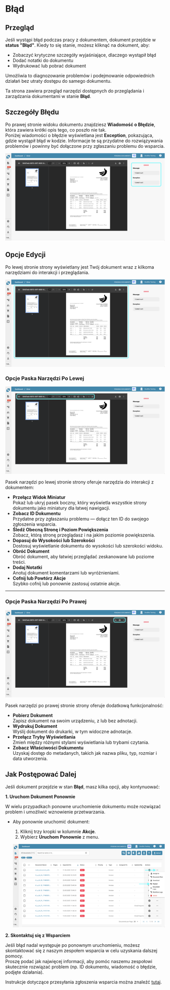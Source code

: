 # Błąd

## Przegląd

Jeśli wystąpi błąd podczas pracy z dokumentem, dokument przejdzie w **status "Błąd"**. Kiedy to się stanie, możesz kliknąć na dokument, aby:

* Zobaczyć krytyczne szczegóły wyjaśniające, dlaczego wystąpił błąd
* Dodać notatki do dokumentu
* Wydrukować lub pobrać dokument

Umożliwia to diagnozowanie problemów i podejmowanie odpowiednich działań bez utraty dostępu do samego dokumentu.

Ta strona zawiera przegląd narzędzi dostępnych do przeglądania i zarządzania dokumentami w stanie **Błąd**.

## Szczegóły Błędu

Po prawej stronie widoku dokumentu znajdziesz **Wiadomość o Błędzie**, która zawiera krótki opis tego, co poszło nie tak.\
Poniżej wiadomości o błędzie wyświetlana jest **Exception**, pokazująca, gdzie wystąpił błąd w kodzie. Informacje te są przydatne do rozwiązywania problemów i powinny być dołączone przy zgłaszaniu problemu do wsparcia.

![](https://raw.githubusercontent.com/Fellow-Consulting-AG/docbits/refs/heads/main/readme/.gitbook/assets/error_2.png)

## Opcje Edycji

Po lewej stronie strony wyświetlany jest Twój dokument wraz z kilkoma narzędziami do interakcji i przeglądania.

![](https://raw.githubusercontent.com/Fellow-Consulting-AG/docbits/refs/heads/main/readme/.gitbook/assets/error_3.png)

### **Opcje Paska Narzędzi Po Lewej**

![](https://raw.githubusercontent.com/Fellow-Consulting-AG/docbits/refs/heads/main/readme/.gitbook/assets/error_4.png)

Pasek narzędzi po lewej stronie strony oferuje narzędzia do interakcji z dokumentem:

* **Przełącz Widok Miniatur**\
  Pokaż lub ukryj pasek boczny, który wyświetla wszystkie strony dokumentu jako miniatury dla łatwej nawigacji.
* **Zobacz ID Dokumentu**\
  Przydatne przy zgłaszaniu problemu — dołącz ten ID do swojego zgłoszenia wsparcia.
* **Śledź Obecną Stronę i Poziom Powiększenia**\
  Zobacz, którą stronę przeglądasz i na jakim poziomie powiększenia.
* **Dopasuj do Wysokości lub Szerokości**\
  Dostosuj wyświetlanie dokumentu do wysokości lub szerokości widoku.
* **Obróć Dokument**\
  Obróć dokument, aby łatwiej przeglądać zeskanowane lub poziome treści.
* **Dodaj Notatki**\
  Anotuj dokument komentarzami lub wyróżnieniami.
* **Cofnij lub Powtórz Akcje**\
  Szybko cofnij lub ponownie zastosuj ostatnie akcje.

***

### **Opcje Paska Narzędzi Po Prawej**

![](https://raw.githubusercontent.com/Fellow-Consulting-AG/docbits/refs/heads/main/readme/.gitbook/assets/error_5.png)

Pasek narzędzi po prawej stronie strony oferuje dodatkową funkcjonalność:

* **Pobierz Dokument**\
  Zapisz dokument na swoim urządzeniu, z lub bez adnotacji.
* **Wydrukuj Dokument**\
  Wyślij dokument do drukarki, w tym widoczne adnotacje.
* **Przełącz Tryby Wyświetlania**\
  Zmień między różnymi stylami wyświetlania lub trybami czytania.
* **Zobacz Właściwości Dokumentu**\
  Uzyskaj dostęp do metadanych, takich jak nazwa pliku, typ, rozmiar i data utworzenia.

## Jak Postępować Dalej

Jeśli dokument przejdzie w stan **Błąd**, masz kilka opcji, aby kontynuować:

**1. Uruchom Dokument Ponownie**

W wielu przypadkach ponowne uruchomienie dokumentu może rozwiązać problem i umożliwić wznowienie przetwarzania.

*   Aby ponownie uruchomić dokument:

    1. Kliknij trzy kropki w kolumnie **Akcje**.
    2. Wybierz **Uruchom Ponownie** z menu.

    ![](https://raw.githubusercontent.com/Fellow-Consulting-AG/docbits/refs/heads/main/readme/.gitbook/assets/error_1.png)

**2. Skontaktuj się z Wsparciem**

Jeśli błąd nadal występuje po ponownym uruchomieniu, możesz skontaktować się z naszym zespołem wsparcia w celu uzyskania dalszej pomocy.\
Proszę podać jak najwięcej informacji, aby pomóc naszemu zespołowi skutecznie rozwiązać problem (np. ID dokumentu, wiadomość o błędzie, podjęte działania).

Instrukcje dotyczące przesyłania zgłoszenia wsparcia można znaleźć [tutaj](supplier-portal/supplier-registration.md).
